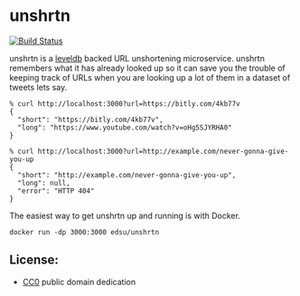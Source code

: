 # unshrtn

[![Build Status](https://secure.travis-ci.org/edsu/unshrtn.png)](http://travis-ci.org/edsu/unshrtn)

unshrtn is a [leveldb][1] backed URL unshortening microservice. unshrtn
remembers what it has already looked up so it can save you the trouble of
keeping track of URLs when you are looking up a lot of them in a dataset of
tweets lets say.

    % curl http://localhost:3000?url=https://bitly.com/4kb77v
    {
      "short": "https://bitly.com/4kb77v",
      "long": "https://www.youtube.com/watch?v=oHg5SJYRHA0"
    }

    % curl http://localhost:3000?url=http://example.com/never-gonna-give-you-up
    {
      "short": "http://example.com/never-gonna-give-you-up",
      "long": null,
      "error": "HTTP 404"
    }

The easiest way to get unshrtn up and running is with Docker. 

    docker run -dp 3000:3000 edsu/unshrtn

## License:

* [CC0](LICENSE) public domain dedication


[1]: https://code.google.com/p/leveldb/
[2]: http://nodejs.org
